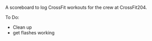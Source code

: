 A scoreboard to log CrossFit workouts for the crew at CrossFit204.

To Do:
- Clean up
- get flashes working